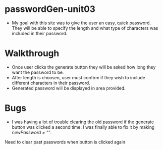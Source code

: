 # passwordGen-unit03
* My goal with this site was to give the user an easy, quick password. They will be able to specify the length and what type of characters was included in their password.

# Walkthrough
* Once user clicks the generate button they will be asked how long they want the password to be.
* After length is choosen, user must confirm if they wish to include different characters in their password.
* Generated password will be displayed in area provided.

# Bugs
* I was having a lot of trouble clearing the old password if the generate button was clicked a second time. I was finally able to fix it by making _newPassword = ""_.




Need to clear past passwords when button is clicked again
